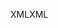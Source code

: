 <span data-ttu-id="67043-101">XML</span><span class="sxs-lookup"><span data-stu-id="67043-101">XML</span></span>